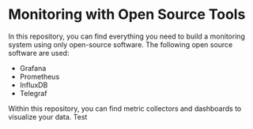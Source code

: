 # Monitoring with Open Source Tools
In this repository, you can find everything you need to build a monitoring system using only open-source software. The following open source software are used:
- Grafana
- Prometheus
- InfluxDB
- Telegraf

Within this repository, you can find metric collectors and dashboards to visualize your data. Test